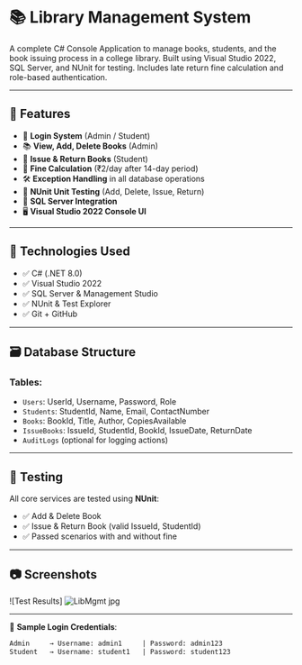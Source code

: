 # 📚 Library Management System

A complete C# Console Application to manage books, students, and the book issuing process in a college library. Built using Visual Studio 2022, SQL Server, and NUnit for testing. Includes late return fine calculation and role-based authentication.

---

## 🚀 Features

- 🔐 **Login System** (Admin / Student)
- 📚 **View, Add, Delete Books** (Admin)
- 📖 **Issue & Return Books** (Student)
- 🧾 **Fine Calculation** (₹2/day after 14-day period)
- 🛠️ **Exception Handling** in all database operations
- 🧪 **NUnit Unit Testing** (Add, Delete, Issue, Return)
- 💾 **SQL Server Integration**
- 🖥️ **Visual Studio 2022 Console UI**

---

## 🧰 Technologies Used

- ✅ C# (.NET 8.0)
- ✅ Visual Studio 2022
- ✅ SQL Server & Management Studio
- ✅ NUnit & Test Explorer
- ✅ Git + GitHub

---

## 🗃️ Database Structure

### Tables:
- `Users`: UserId, Username, Password, Role
- `Students`: StudentId, Name, Email, ContactNumber
- `Books`: BookId, Title, Author, CopiesAvailable
- `IssueBooks`: IssueId, StudentId, BookId, IssueDate, ReturnDate
- `AuditLogs` (optional for logging actions)

---

## 🧪 Testing

All core services are tested using **NUnit**:

- ✅ Add & Delete Book  
- ✅ Issue & Return Book (valid IssueId, StudentId)  
- ✅ Passed scenarios with and without fine  

---

## 📷 Screenshots

![Test Results]
![LibMgmt jpg](https://github.com/user-attachments/assets/d5294f64-7534-4c40-837e-3c8ae00420db)

---

📌 **Sample Login Credentials**:
```txt
Admin     → Username: admin1     | Password: admin123
Student   → Username: student1   | Password: student123
